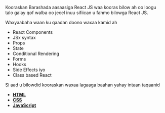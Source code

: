 Kooraskan Barashada aasaasiga React JS waa kooras bilow ah oo loogu talo galay qof walba oo jecel inuu sifiican u fahmo bilowga React JS.

Waxyaabaha waan ku qaadan doono waxaa kamid ah

- React Components
- JSx syntax
- Props
- State
- Conditional Rendering
- Forms
- Hooks
- Side Effects iyo
- Class based React

Si aad u bilowdid kooraskan waxaa lagaaga baahan yahay intaan taqaanid

- [**HTML**](https://www.somcoders.com/kooras/baro-html5-adoo-samaynaya)
- [**CSS**](https://www.somcoders.com/kooras/si-cajiiba-u-baro-css-noqona-web-designer)
- **[JavaScript](https://www.somcoders.com/kooras/barashada-aasaasiga-javascript)**
